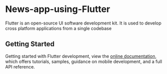 # News-app-using-Flutter

Flutter is an open-source UI software development kit. It is used to develop cross platform applications from a single codebase

## Getting Started

Getting started with Flutter development, view the
[online documentation](https://docs.flutter.dev/), which offers tutorials,
samples, guidance on mobile development, and a full API reference.
